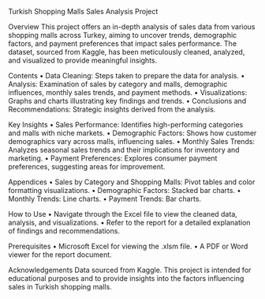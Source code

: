 Turkish Shopping Malls Sales Analysis Project

Overview
This project offers an in-depth analysis of sales data from various shopping malls across Turkey, aiming to uncover trends, demographic factors, 
and payment preferences that impact sales performance. The dataset, sourced from Kaggle, has been meticulously cleaned, analyzed, and visualized 
to provide meaningful insights.

Contents
•	Data Cleaning: Steps taken to prepare the data for analysis.
•	Analysis: Examination of sales by category and malls, demographic influences, monthly sales trends, and payment methods.
•	Visualizations: Graphs and charts illustrating key findings and trends.
•	Conclusions and Recommendations: Strategic insights derived from the analysis.

Key Insights
•	Sales Performance: Identifies high-performing categories and malls with niche markets.
•	Demographic Factors: Shows how customer demographics vary across malls, influencing sales.
•	Monthly Sales Trends: Analyzes seasonal sales trends and their implications for inventory and marketing.
•	Payment Preferences: Explores consumer payment preferences, suggesting areas for improvement.

Appendices
•	Sales by Category and Shopping Malls: Pivot tables and color formatting visualizations.
•	Demographic Factors: Stacked bar charts.
•	Monthly Trends: Line charts.
•	Payment Trends: Bar charts.

How to Use
•	Navigate through the Excel file to view the cleaned data, analysis, and visualizations.
•	Refer to the report for a detailed explanation of findings and recommendations.

Prerequisites
•	Microsoft Excel for viewing the .xlsm file.
•	A PDF or Word viewer for the report document.

Acknowledgements
Data sourced from Kaggle. This project is intended for educational purposes and to provide insights into the factors influencing sales in Turkish shopping malls.

